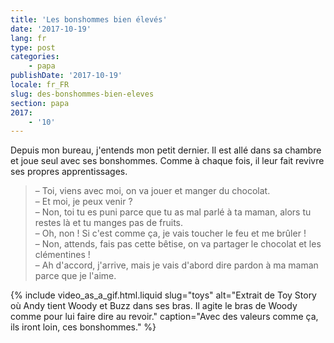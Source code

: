 ```yaml
---
title: 'Les bonshommes bien élevés'
date: '2017-10-19'
lang: fr
type: post
categories:
    - papa
publishDate: '2017-10-19'
locale: fr_FR
slug: des-bonshommes-bien-eleves
section: papa
2017:
    - '10'
---
```


Depuis mon bureau, j'entends mon petit dernier. Il est allé dans sa chambre et joue seul avec ses bonshommes. Comme à chaque fois, il leur fait revivre ses propres apprentissages.

<!--more-->

> – Toi, viens avec moi, on va jouer et manger du chocolat.  
> – Et moi, je peux venir ?  
> – Non, toi tu es puni parce que tu as mal parlé à ta maman, alors tu restes là et tu manges pas de fruits.  
> – Oh, non ! Si c'est comme ça, je vais toucher le feu et me brûler !  
> – Non, attends, fais pas cette bêtise, on va partager le chocolat et les clémentines !  
> – Ah d'accord, j'arrive, mais je vais d'abord dire pardon à ma maman parce que je l'aime.  

{% include video_as_a_gif.html.liquid
    slug="toys"
    alt="Extrait de Toy Story où Andy tient Woody et Buzz dans ses bras. Il agite le bras de Woody comme pour lui faire dire au revoir."
    caption="Avec des valeurs comme ça, ils iront loin, ces bonshommes."
%}